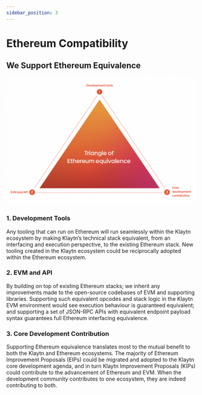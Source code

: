 ```yaml
---
sidebar_position: 3
---
```


# Ethereum Compatibility

## We Support Ethereum Equivalence

![](images/triangle.png)

### 1. Development Tools
Any tooling that can run on Ethereum will run seamlessly within the Klaytn ecosystem by making Klaytn’s technical stack equivalent, from an interfacing and execution perspective, to the existing Ethereum stack. New tooling created in the Klaytn ecosystem could be reciprocally adopted within the Ethereum ecosystem.

### 2. EVM and API
By building on top of existing Ethereum stacks; we inherit any improvements made to the open-source codebases of EVM and supporting libraries. Supporting such equivalent opcodes and stack logic in the Klaytn EVM environment would see execution behaviour is guaranteed equivalent; and supporting a set of JSON-RPC APIs with equivalent endpoint payload syntax guarantees full Ethereum interfacing equivalence.

### 3. Core Development Contribution
Supporting Ethereum equivalence translates most to the mutual benefit to both the Klaytn and Ethereum ecosystems. The majority of Ethereum Improvement Proposals (EIPs) could be migrated and adopted to the Klaytn core development agenda, and in turn Klaytn Improvement Proposals (KIPs) could contribute to the advancement of Ethereum and EVM. When the development community contributes to one ecosystem, they are indeed contributing to both.
